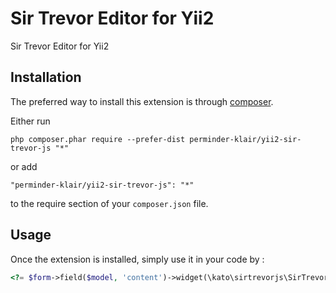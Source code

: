 Sir Trevor Editor for Yii2
==========================
Sir Trevor Editor for Yii2

Installation
------------

The preferred way to install this extension is through [composer](http://getcomposer.org/download/).

Either run

```
php composer.phar require --prefer-dist perminder-klair/yii2-sir-trevor-js "*"
```

or add

```
"perminder-klair/yii2-sir-trevor-js": "*"
```

to the require section of your `composer.json` file.


Usage
-----

Once the extension is installed, simply use it in your code by  :

```php
<?= $form->field($model, 'content')->widget(\kato\sirtrevorjs\SirTrevor::classname()); ?>``